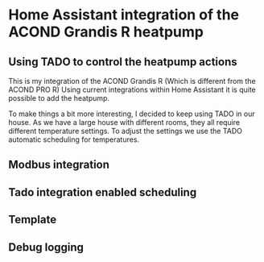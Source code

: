 # Home Assistant integration of the ACOND Grandis R heatpump
## Using TADO to control the heatpump actions

This is my integration of the ACOND Grandis R (Which is different from the ACOND PRO R)
Using current integrations within Home Assistant it is quite possible to add the heatpump.

To make things a bit more interesting, I decided to keep using TADO in our house.
As we have a large house with different rooms, they all require different temperature settings.
To adjust the settings we use the TADO automatic scheduling for temperatures.

## Modbus integration

## Tado integration enabled scheduling

## Template

## Debug logging


